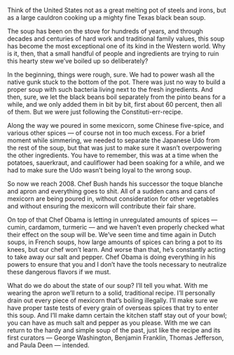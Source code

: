 Think of the United States not as a great melting pot of steels and irons, but as a large cauldron cooking up a mighty fine Texas black bean soup.
 
The soup has been on the stove for hundreds of years, and through decades and centuries of hard work and traditional family values, this soup has become the most exceptional one of its kind in the Western world. Why is it, then, that a small handful of people and ingredients are trying to ruin this hearty stew we’ve boiled up so deliberately?
 
In the beginning, things were rough, sure. We had to power wash all the native gunk stuck to the bottom of the pot. There was just no way to build a proper soup with such bacteria living next to the fresh ingredients. And then, sure, we let the black beans boil separately from the pinto beans for a while, and we only added them in bit by bit, first about 60 percent, then all of them. But we were just following the Constituti-err-recipe.
 
Along the way we poured in some mexicorn, some Chinese five-spice, and various other spices — of course not in too much excess. For a brief moment while simmering, we needed to separate the Japanese Udo from the rest of the soup, but that was just to make sure it wasn’t overpowering the other ingredients. You have to remember, this was at a time when the potatoes, sauerkraut, and cauliflower had been soaking for a while, and we had to make sure the Udo wasn’t being loyal to the wrong soup.
So now we reach 2008. Chef Bush hands his successor the toque blanche and apron and everything goes to shit. All of a sudden cans and cans of mexicorn are being poured in, without consideration for other vegetables and without ensuring the mexicorn will contribute their fair share.
On top of that Chef Obama is letting in unregulated amounts of spices — cumin, cardamom, turmeric — and we haven’t even properly checked what their effect on the soup will be. We’ve seen time and time again in Dutch soups, in French soups, how large amounts of spices can bring a pot to its knees, but our chef won’t learn. And worse than that, he’s constantly acting to take away our salt and pepper. Chef Obama is doing everything in his powers to ensure that you and I don’t have the tools necessary to neutralize these dangerous flavors if we must.
What do we do about the state of our soup? I’ll tell you what. With me wearing the apron we’ll return to a solid, traditional recipe. I’ll personally drain out every piece of mexicorn that’s boiling illegally. I’ll make sure we have proper taste tests of every grain of overseas spices that try to enter this soup. And I’ll make damn certain the kitchen staff stay out of your bowl; you can have as much salt and pepper as you please. With me we can return to the hardy and simple soup of the past, just like the recipe and its first curators — George Washington, Benjamin Franklin, Thomas Jefferson, and Paula Deen — intended. 

